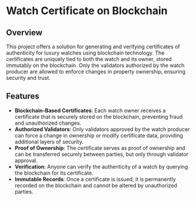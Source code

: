 # Watch Certificate on Blockchain

## Overview

This project offers a solution for generating and verifying certificates of authenticity for luxury watches using blockchain technology. The certificates are uniquely tied to both the watch and its owner, stored immutably on the blockchain. Only the validators authorized by the watch producer are allowed to enforce changes in property ownership, ensuring security and trust.

## Features

- **Blockchain-Based Certificates**: Each watch owner receives a certificate that is securely stored on the blockchain, preventing fraud and unauthorized changes.
- **Authorized Validators**: Only validators approved by the watch producer can force a change in ownership or modify certificate data, providing additional layers of security.
- **Proof of Ownership**: The certificate serves as proof of ownership and can be transferred securely between parties, but only through validator approval.
- **Verification**: Anyone can verify the authenticity of a watch by querying the blockchain for its certificate.
- **Immutable Records**: Once a certificate is issued, it is permanently recorded on the blockchain and cannot be altered by unauthorized parties.
